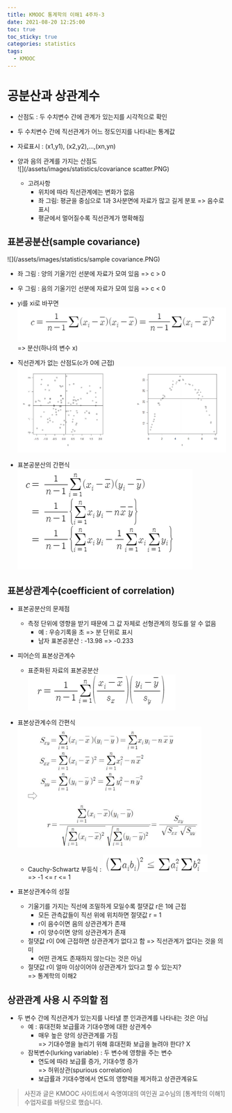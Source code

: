 ```yaml
---
title: KMOOC 통계학의 이해1 4주차-3
date: 2021-08-20 12:25:00
toc: true
toc_sticky: true
categories: statistics
tags:
  - KMOOC
---
```


# 공분산과 상관계수

- 산점도 : 두 수치변수 간에 관계가 있는지를 시각적으로 확인
- 두 수치변수 간에 직선관계가 어느 정도인지를 나타내는 통계값
- 자료표시 : (x1,y1), (x2,y2),...,(xn,yn)

- 양과 음의 관계를 가지는 산점도  
![](/assets/images/statistics/covariance scatter.PNG)

  - 고려사항
    - 위치에 따라 직선관계에는 변화가 없음
    - 좌 그림: 평균을 중심으로 1과 3사분면에 자료가 많고 길게 분포 => 음수로 표시
    - 평균에서 멀어질수록 직선관계가 명확해짐

## 표본공분산(sample covariance)

![](/assets/images/statistics/sample covariance.PNG)  
- 좌 그림 : 양의 기울기인 선분에 자료가 모여 있음 => c > 0  
- 우 그림 : 음의 기울기인 선분에 자료가 모여 있음 => c < 0
- yi를 xi로 바꾸면  
![](/assets/images/statistics/covariance2.PNG)  
=> 분산(하나의 변수 x)

- 직선관계가 없는 산점도(c가 0에 근접)  
![](/assets/images/statistics/covariance3.PNG)  

- 표본공분산의 간편식  
![](/assets/images/statistics/covariance4.PNG)  

## 표본상관계수(coefficient of correlation)
- 표본공분산의 문제점
  - 측정 단위에 영향을 받기 때문에 그 값 자체로 선형관계의 정도를 알 수 없음
    - 예 : 우승기록을 초 => 분 단위로 표시
    - 남자 표본공분산 : -13.98 => -0.233

- 피어슨의 표본상관계수
  - 표준화된 자료의 표본공분산  
![](/assets/images/statistics/coefficientcorr.PNG)  
- 표본상관계수의 간편식  
![](/assets/images/statistics/coefficientcorr2.PNG)   
  - Cauchy-Schwartz 부등식 : ![](/assets/images/statistics/cauchy.PNG)  
  => -1 <= r <= 1

- 표본상관계수의 성질
  - 기울기를 가지는 직선에 조밀하게 모일수록 절댓값 r은 1에 근접
    - 모든 관측값들이 직선 위에 위치하면 절댓값 r = 1
    - r이 음수이면 음의 상관관계가 존재
    - r이 양수이면 양의 상관관계가 존재
  - 절댓값 r이 0에 근접하면 상관관계가 없다고 함 => 직선관계가 없다는 것을 의미
    - 어떤 관계도 존재하지 않는다는 것은 아님
  - 절댓값 r이 얼마 이상이어야 상관관계가 있다고 할 수 있는지?  
  => 통계학의 이해2

## 상관관계 사용 시 주의할 점
- 두 변수 간에 직선관계가 있는지를 나타낼 뿐 인과관계를 나타내는 것은 아님
  - 예 : 휴대전화 보급률과 기대수명에 대한 상관계수
    - 매우 높은 양의 상관관계를 가짐  
    => 기대수명을 늘리기 위해 휴대전화 보급을 늘려야 한다? X
  - 잠복변수(lurking variable) : 두 변수에 영향을 주는 변수
    - 연도에 따라 보급률 증가, 기대수명 증가  
    => 허위상관(spurious correlation)
    - 보급률과 기대수명에서 연도의 영향력을 제거하고 상관관계유도


> 사진과 글은 KMOOC 사이트에서 숙명여대의 여인권 교수님의 [통계학의 이해1] 수업자료를 바탕으로 했습니다.  
